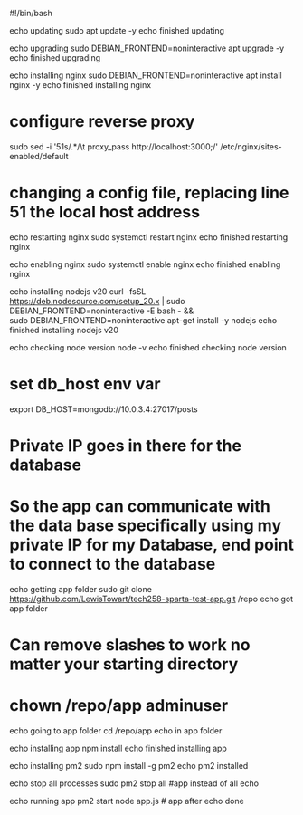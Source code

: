#!/bin/bash

echo updating
sudo apt update -y
echo finished updating

echo upgrading
sudo DEBIAN_FRONTEND=noninteractive apt upgrade -y
echo finished upgrading

echo installing nginx
sudo DEBIAN_FRONTEND=noninteractive apt install nginx -y
echo finished installing nginx

# configure reverse proxy
sudo sed -i '51s/.*/\t        proxy_pass http:\/\/localhost:3000;/' /etc/nginx/sites-enabled/default
# changing a config file, replacing line 51 the local host address

echo restarting nginx
sudo systemctl restart nginx
echo finished restarting nginx

echo enabling nginx
sudo systemctl enable nginx
echo finished enabling nginx

echo installing nodejs v20
curl -fsSL https://deb.nodesource.com/setup_20.x | sudo DEBIAN_FRONTEND=noninteractive -E bash - &&\
sudo DEBIAN_FRONTEND=noninteractive apt-get install -y nodejs
echo finished installing nodejs v20

echo checking node version
node -v
echo finished checking node version

# set db_host env var
export DB_HOST=mongodb://10.0.3.4:27017/posts 
# Private IP goes in there for the database
# So the app can communicate with the data base specifically using my private IP for my Database, end point to connect to the database

echo getting app folder
sudo git clone https://github.com/LewisTowart/tech258-sparta-test-app.git /repo
echo got app folder

# Can remove slashes to work no matter your starting directory
# chown /repo/app adminuser

echo going to app folder
cd /repo/app
echo in app folder

echo installing app
npm install
echo finished installing app

echo installing pm2
sudo npm install -g pm2
echo pm2 installed

echo stop all processes
sudo pm2 stop all #app instead of all
echo

echo running app
pm2 start node app.js # app after
echo done